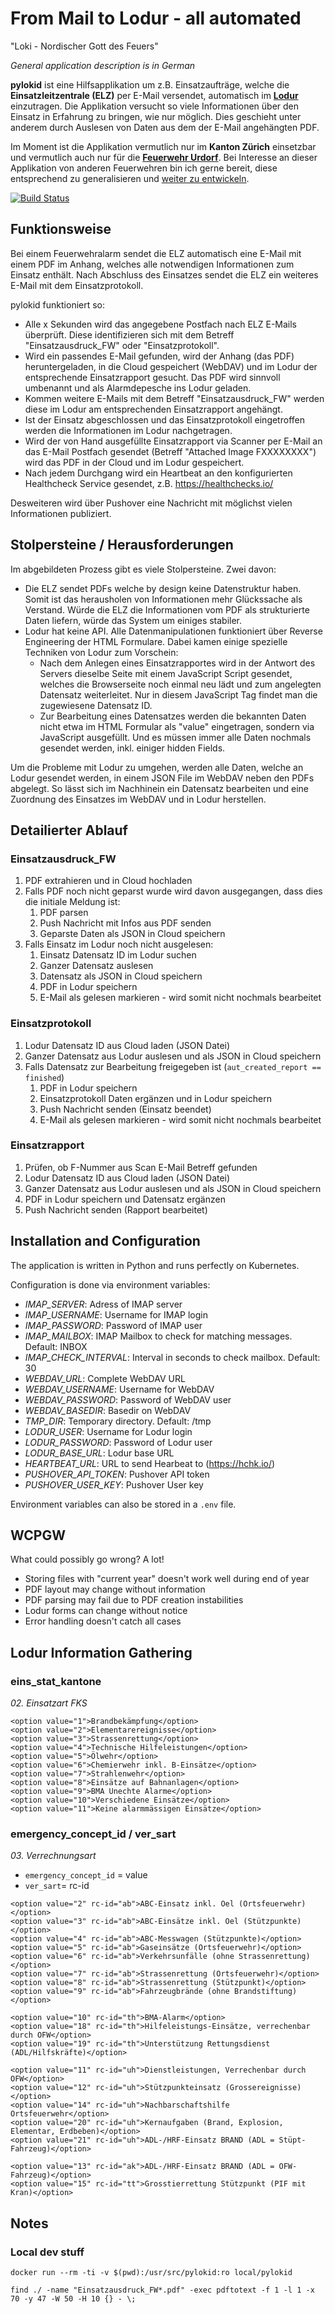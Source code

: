 # From Mail to Lodur - all automated

"Loki - Nordischer Gott des Feuers"

*General application description is in German*

**pylokid** ist eine Hilfsapplikation um z.B. Einsatzaufträge, welche die
**Einsatzleitzentrale (ELZ)** per E-Mail versendet, automatisch im
**[Lodur](https://www.lodur.ch/lodur.html)** einzutragen.
Die Applikation versucht so viele Informationen über den Einsatz in
Erfahrung zu bringen, wie nur möglich. Dies geschieht unter anderem
durch Auslesen von Daten aus dem der E-Mail angehängten PDF.

Im Moment ist die Applikation vermutlich nur im **Kanton Zürich** einsetzbar
und vermutlich auch nur für die **[Feuerwehr Urdorf](https://www.feuerwehrurdorf.ch/)**.
Bei Interesse an dieser Applikation von anderen Feuerwehren bin ich
gerne bereit, diese entsprechend zu generalisieren und
[weiter zu entwickeln](https://github.com/tobru/pylokid/issues/new).

[![Build Status](https://drone.tbrnt.ch/api/badges/tobru/pylokid/status.svg)](https://drone.tbrnt.ch/tobru/pylokid)

## Funktionsweise

Bei einem Feuerwehralarm sendet die ELZ automatisch eine E-Mail
mit einem PDF im Anhang, welches alle notwendigen Informationen
zum Einsatz enthält. Nach Abschluss des Einsatzes sendet die ELZ
ein weiteres E-Mail mit dem Einsatzprotokoll.

pylokid funktioniert so:
* Alle x Sekunden wird das angegebene Postfach nach ELZ E-Mails
  überprüft. Diese identifizieren sich mit dem Betreff
  "Einsatzausdruck_FW" oder "Einsatzprotokoll".
* Wird ein passendes E-Mail gefunden, wird der Anhang (das PDF)
  heruntergeladen, in die Cloud gespeichert (WebDAV) und im Lodur
  der entsprechende Einsatzrapport gesucht.
  Das PDF wird sinnvoll umbenannt und als Alarmdepesche ins Lodur
  geladen.
* Kommen weitere E-Mails mit dem Betreff "Einsatzausdruck_FW" werden
  diese im Lodur am entsprechenden Einsatzrapport angehängt.
* Ist der Einsatz abgeschlossen und das Einsatzprotokoll eingetroffen
  werden die Informationen im Lodur nachgetragen.
* Wird der von Hand ausgefüllte Einsatzrapport via Scanner per E-Mail
  an das E-Mail Postfach gesendet (Betreff "Attached Image FXXXXXXXX")
  wird das PDF in der Cloud und im Lodur gespeichert.
* Nach jedem Durchgang wird ein Heartbeat an den konfigurierten Healthcheck Service gesendet, z.B. https://healthchecks.io/

Desweiteren wird über Pushover eine Nachricht mit möglichst vielen
Informationen publiziert.

## Stolpersteine / Herausforderungen

Im abgebildeten Prozess gibt es viele Stolpersteine. Zwei davon:

* Die ELZ sendet PDFs welche by design keine Datenstruktur haben.
  Somit ist das herausholen von Informationen mehr Glückssache
  als Verstand. Würde die ELZ die Informationen vom PDF als
  strukturierte Daten liefern, würde das System um einiges stabiler.
* Lodur hat keine API. Alle Datenmanipulationen funktioniert über
  Reverse Engineering der HTML Formulare. Dabei kamen einige
  spezielle Techniken von Lodur zum Vorschein:
  * Nach dem Anlegen eines Einsatzrapportes wird in der Antwort des
    Servers dieselbe Seite mit einem JavaScript Script gesendet,
    welches die Browserseite noch einmal neu lädt und zum angelegten
    Datensatz weiterleitet. Nur in diesem JavaScript Tag findet man
    die zugewiesene Datensatz ID.
  * Zur Bearbeitung eines Datensatzes werden die bekannten Daten nicht
    etwa im HTML Formular als "value" eingetragen, sondern via
    JavaScript ausgefüllt. Und es müssen immer alle Daten nochmals
    gesendet werden, inkl. einiger hidden Fields.

Um die Probleme mit Lodur zu umgehen, werden alle Daten, welche
an Lodur gesendet werden, in einem JSON File im WebDAV neben den
PDFs abgelegt. So lässt sich im Nachhinein ein Datensatz bearbeiten
und eine Zuordnung des Einsatzes im WebDAV und in Lodur herstellen.

## Detailierter Ablauf

### Einsatzausdruck_FW

1. PDF extrahieren und in Cloud hochladen
2. Falls PDF noch nicht geparst wurde wird davon ausgegangen, dass dies die initiale Meldung ist:
   1. PDF parsen
   2. Push Nachricht mit Infos aus PDF senden
   3. Geparste Daten als JSON in Cloud speichern
3. Falls Einsatz im Lodur noch nicht ausgelesen:
   1. Einsatz Datensatz ID im Lodur suchen
   2. Ganzer Datensatz auslesen
   3. Datensatz als JSON in Cloud speichern
   4. PDF in Lodur speichern
   5. E-Mail als gelesen markieren - wird somit nicht nochmals bearbeitet
### Einsatzprotokoll

1. Lodur Datensatz ID aus Cloud laden (JSON Datei)
2. Ganzer Datensatz aus Lodur auslesen und als JSON in Cloud speichern
3. Falls Datensatz zur Bearbeitung freigegeben ist (`aut_created_report == finished`)
   1. PDF in Lodur speichern
   2. Einsatzprotokoll Daten ergänzen und in Lodur speichern
   3. Push Nachricht senden (Einsatz beendet)
   4. E-Mail als gelesen markieren - wird somit nicht nochmals bearbeitet

### Einsatzrapport

1. Prüfen, ob F-Nummer aus Scan E-Mail Betreff gefunden
2. Lodur Datensatz ID aus Cloud laden (JSON Datei)
3. Ganzer Datensatz aus Lodur auslesen und als JSON in Cloud speichern
4. PDF in Lodur speichern und Datensatz ergänzen
5. Push Nachricht senden (Rapport bearbeitet)
## Installation and Configuration

The application is written in Python and runs perfectly on Kubernetes.

Configuration is done via environment variables:

* *IMAP_SERVER*: Adress of IMAP server
* *IMAP_USERNAME*: Username for IMAP login
* *IMAP_PASSWORD*: Password of IMAP user
* *IMAP_MAILBOX*: IMAP Mailbox to check for matching messages. Default: INBOX
* *IMAP_CHECK_INTERVAL*: Interval in seconds to check mailbox. Default: 30
* *WEBDAV_URL*: Complete WebDAV URL
* *WEBDAV_USERNAME*: Username for WebDAV
* *WEBDAV_PASSWORD*: Password of WebDAV user
* *WEBDAV_BASEDIR*: Basedir on WebDAV
* *TMP_DIR*: Temporary directory. Default: /tmp
* *LODUR_USER*: Username for Lodur login
* *LODUR_PASSWORD*: Password of Lodur user
* *LODUR_BASE_URL*: Lodur base URL
* *HEARTBEAT_URL*: URL to send Hearbeat to (https://hchk.io/)
* *PUSHOVER_API_TOKEN*: Pushover API token
* *PUSHOVER_USER_KEY*: Pushover User key

Environment variables can also be stored in a `.env` file.

## WCPGW

What could possibly go wrong? A lot!

* Storing files with "current year" doesn't work well during end of year
* PDF layout may change without information
* PDF parsing may fail due to PDF creation instabilities
* Lodur forms can change without notice
* Error handling doesn't catch all cases

## Lodur Information Gathering

### eins_stat_kantone

_02. Einsatzart FKS_

```
<option value="1">Brandbekämpfung</option>
<option value="2">Elementarereignisse</option>
<option value="3">Strassenrettung</option>
<option value="4">Technische Hilfeleistungen</option>
<option value="5">Ölwehr</option>
<option value="6">Chemierwehr inkl. B-Einsätze</option>
<option value="7">Strahlenwehr</option>
<option value="8">Einsätze auf Bahnanlagen</option>
<option value="9">BMA Unechte Alarme</option>
<option value="10">Verschiedene Einsätze</option>
<option value="11">Keine alarmmässigen Einsätze</option>
```

### emergency_concept_id / ver_sart

_03. Verrechnungsart_

* `emergency_concept_id` = value
* `ver_sart`= rc-id

```
<option value="2" rc-id="ab">ABC-Einsatz inkl. Oel (Ortsfeuerwehr)</option>
<option value="3" rc-id="ab">ABC-Einsätze inkl. Oel (Stützpunkte)</option>
<option value="4" rc-id="ab">ABC-Messwagen (Stützpunkte)</option>
<option value="5" rc-id="ab">Gaseinsätze (Ortsfeuerwehr)</option>
<option value="6" rc-id="ab">Verkehrsunfälle (ohne Strassenrettung)</option>
<option value="7" rc-id="ab">Strassenrettung (Ortsfeuerwehr)</option>
<option value="8" rc-id="ab">Strassenrettung (Stützpunkt)</option>
<option value="9" rc-id="ab">Fahrzeugbrände (ohne Brandstiftung)</option>

<option value="10" rc-id="th">BMA-Alarm</option>
<option value="18" rc-id="th">Hilfeleistungs-Einsätze, verrechenbar durch OFW</option>
<option value="19" rc-id="th">Unterstützung Rettungsdienst (ADL/Hilfskräfte)</option>

<option value="11" rc-id="uh">Dienstleistungen, Verrechenbar durch OFW</option>
<option value="12" rc-id="uh">Stützpunkteinsatz (Grossereignisse)</option>
<option value="14" rc-id="uh">Nachbarschaftshilfe Ortsfeuerwehr</option>
<option value="20" rc-id="uh">Kernaufgaben (Brand, Explosion, Elementar, Erdbeben)</option>
<option value="21" rc-id="uh">ADL-/HRF-Einsatz BRAND (ADL = Stüpt-Fahrzeug)</option>

<option value="13" rc-id="ak">ADL-/HRF-Einsatz BRAND (ADL = OFW-Fahrzeug)</option>
<option value="15" rc-id="tt">Grosstierrettung Stützpunkt (PIF mit Kran)</option>
```

## Notes

### Local dev stuff

`docker run --rm -ti -v $(pwd):/usr/src/pylokid:ro local/pylokid`

`find ./ -name "Einsatzausdruck_FW*.pdf" -exec pdftotext -f 1 -l 1 -x 70 -y 47 -W 50 -H 10 {} - \;`

